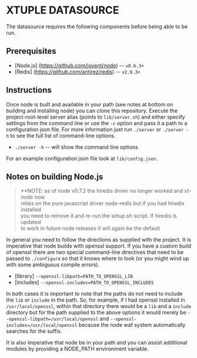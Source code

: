 XTUPLE DATASOURCE
=================

The datasource requires the following components before being able to be run.

Prerequisites
-------------

* [Node.js] (https://github.com/joyent/node) -- `v0.6.3+`
* [Redis] (https://github.com/antirez/redis) -- `v2.9.3+`

Instructions
------------

Once node is built and available in your path (see notes at bottom on building
and installing node) you can clone this repository. Execute the project-root-level 
server alias (points to `lib/server.sh`) and either
specify settings from the command line or use the `-c` option and pass it a path
to a configuration json file. For more information just run `./server` or `./server -h`
to see the full list of command-line options.

* `./server -h` -- will show the command line options

For an example configuration json file look at `lib/config.json`.

Notes on building Node.js
-------------------------

> **NOTE: as of node v0.7.2 the hiredis driver no longer worked and xt-node now  
> relies on the pure javascript driver node-redis but if you had hiredis installed  
> you need to remove it and re-run the setup.sh script. If hiredis is updated  
> to work in future node releases it will again be the default

In general you need to follow the directions as supplied with the project. It is
imperative that node builds with openssl support. If you have a custom build of
openssl there are two special command-line directives that need to be passed to 
`./configure` so that it knows where to look (or you might wind up with some
ambiguous compile errors). 

* [library] `--openssl-libpath=PATH_TO_OPENSSL_LIB`
* [includes] `--openssl-includes=PATH_TO_OPENSSL_INCLUDES`

In both cases it is important to note that the paths do not need to include the `lib`
or `include` in the path. So, for example, if I had openssl installed in `/usr/local/openssl`, 
within that directory there would be a `lib` and a `include` directory but for the path
supplied to the above options it would merely be `--openssl-libpath=/usr/local/openssl` and
`--openssl-includes=/usr/local/openssl` because the node waf system automatically searches
for the suffix.

It is also imperative that node be in your path and you can assist additional modules
by providing a NODE_PATH environment variable.

